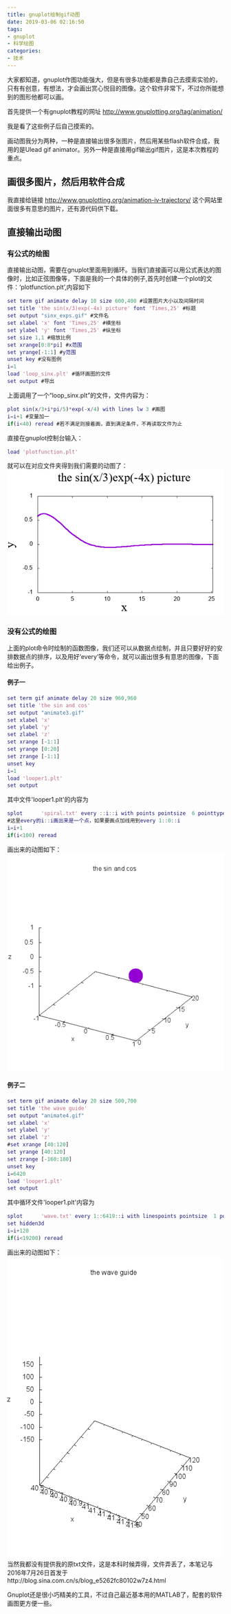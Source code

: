 ```yaml
---
title: gnuplot绘制gif动图
date: 2019-03-06 02:16:50
tags:
- gnuplot
- 科学绘图
categories: 
- 技术
---
```


大家都知道，gnuplot作图功能强大，但是有很多功能都是靠自己去摸索实验的，只有有创意，有想法，才会画出赏心悦目的图像。这个软件非常下，不过你所能想到的图形他都可以画。

首先提供一个有gnuplot教程的网址 http://www.gnuplotting.org/tag/animation/ ​

我是看了这些例子后自己摸索的。

画动图我分为两种，一种是直接输出很多张图片，然后用某些flash软件合成，我用的是Ulead gif animator。另外一种是直接用gif输出gif图片，这是本次教程的重点。

## 画很多图片，然后用软件合成

我直接给链接 http://www.gnuplotting.org/animation-iv-trajectory/
这个网站里面很多有意思的图片，还有源代码供下载。

## 直接输出动图

### 有公式的绘图

直接输出动图，需要在gnuplot里面用到循环。当我们直接画可以用公式表达的图像时，比如正弦图像等，下面是我的一个具体的例子,首先时创建一个plot的文件：‘plotfunction.plt’,内容如下

```matlab
set term gif animate delay 10 size 600,400 #设置图片大小以及间隔时间
set title 'the sin(x/3)exp(-4x) picture' font 'Times,25' #标题
set output "sinx_exps.gif" #文件名
set xlabel 'x' font 'Times,25' #横坐标
set ylabel 'y' font 'Times,25' #纵坐标
set size 1,1 #缩放比例
set xrange[0:8*pi] #x范围
set yrange[-1:1] #y范围
unset key #没有图例
i=1
load 'loop_sinx.plt' #循环画图的文件
set output #导出
```

上面调用了一个“loop_sinx.plt”的文件，文件内容为：

```matlab
plot sin(x/3+i*pi/5)*exp(-x/4) with lines lw 3 #画图
i=i+1 #变量加一
if(i<40) reread #若不满足则接着画，直到满足条件，不再读取文件为止
```

直接在gnuplot控制台输入：

```matlab
load 'plotfunction.plt'
```

就可以在对应文件夹得到我们需要的动图了：
![sin3x*exp(-x/4)](https://raw.githubusercontent.com/knifelees3/my_pictures/master/20190306_Gnuplot/20190306_gnuplot_1.gif)

### 没有公式的绘图

上面的plot命令时绘制的函数图像，我们还可以从数据点绘制，并且只要好好的安排数据点的排序，以及用好‘every’等命令，就可以画出很多有意思的图像，下面给出例子。

#### 例子一

```matlab
set term gif animate delay 20 size 960,960
set title 'the sin and cos'
set output "animate3.gif"
set xlabel 'x'
set ylabel 'y'
set zlabel 'z'
set xrange [-1:1]
set yrange [0:20]
set zrange [-1:1]
unset key
i=1
load 'looper1.plt'
set output
```

其中文件'looper1.plt'的内容为

```matlab
splot      'spiral.txt' every ::i::i with points pointsize  6 pointtype 7
#这里every的i::i画出来是一个点，如果要画点加线用到every 1::0::i
i=i+1
if(i<100) reread
```

画出来的动图如下：
![Particle Rotate](https://raw.githubusercontent.com/knifelees3/my_pictures/master/20190306_Gnuplot/20190306_Particle_sin.gif)
#### 例子二

```matlab
set term gif animate delay 20 size 500,700
set title 'the wave guide'
set output "animate4.gif"
set xlabel 'x'
set ylabel 'y'
set zlabel 'z'
#set xrange [40:120]
set yrange [40:120]
set zrange [-160:180]
unset key
i=6420
load 'looper1.plt'
set output
```

其中循环文件'looper1.plt'内容为

```matlab
splot      'wave.txt' every 1::6419::i with linespoints pointsize  1 pointtype 1
set hidden3d
i=i+120
if(i<19200) reread
```

画出来的动图如下：
![Line MAP](https://raw.githubusercontent.com/knifelees3/my_pictures/master/20190306_Gnuplot/20190306_Line_Map.gif)
当然我都没有提供我的原txt文件，这是本科时候弄得，文件弄丢了，本笔记与2016年7月26日首发于http://blog.sina.com.cn/s/blog_e5262fc80102w7z4.html

Gnuplot还是很小巧精美的工具，不过自己最近基本用的MATLAB了，配套的软件画图更方便一些。
